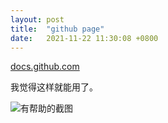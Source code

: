 ```yaml
---
layout: post
title:  "github page"
date:   2021-11-22 11:30:08 +0800
---
```


<!-- ## 配置github page -->

[docs.github.com](https://docs.github.com/en/pages/getting-started-with-github-pages/about-github-pages)

<!-- ## 使用mathjax

[https://jekyllrb.com/docs/themes/#overriding-theme-defaults](https://jekyllrb.com/docs/themes/#overriding-theme-defaults)
默认不显示```_layout, _includes ```等文件夹，按照上面的文章找到对应theme的```_layout, _includes ```位置，复制到仓库根目录下，在```_layout\post.html```中的header中加入
```html
    <script src="https://polyfill.io/v3/polyfill.min.js?features=es6"></script>
    <script id="MathJax-script" async src="https://cdn.jsdelivr.net/npm/mathjax@3/es5/tex-mml-chtml.js"></script>
        <script> 
        MathJax = {
          tex: {
            inlineMath: [['$', '$']],
            processEscapes: true
          }
        };
        </script>
```
即可使用LaTeX -->

我觉得这样就能用了。


![有帮助的截图]({{url}}/assets/image/acd.jpg)